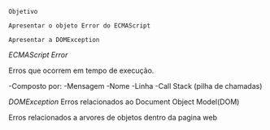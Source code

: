     Objetivo

`Apresentar o objeto Error do ECMAScript`

`Apresentar a DOMException`


*ECMAScript Error*

Erros que ocorrem em tempo de execução.

-Composto por:
-Mensagem
-Nome
-Linha
-Call Stack (pilha de chamadas)


*DOMException*
Erros relacionados ao Document Object Model(DOM)

Erros relacionados a arvores de objetos dentro da pagina web
